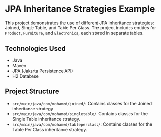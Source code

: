 # JPA Inheritance Strategies Example

This project demonstrates the use of different JPA inheritance strategies: Joined, Single Table, and Table Per Class. The project includes entities for `Product`, `Furniture`, and `Electronics`, each stored in separate tables.

## Technologies Used
- Java
- Maven
- JPA (Jakarta Persistence API)
- H2 Database

## Project Structure
- `src/main/java/com/mohamed/joined/`: Contains classes for the Joined inheritance strategy.
- `src/main/java/com/mohamed/singletable/`: Contains classes for the Single Table inheritance strategy.
- `src/main/java/com/mohamed/tableperclass/`: Contains classes for the Table Per Class inheritance strategy.